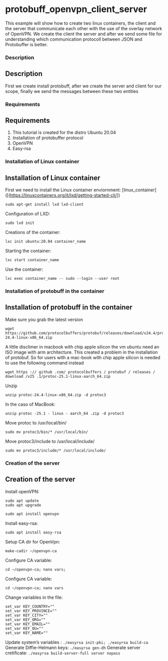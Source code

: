 # protobuff_openvpn_client_server
This example will show how to create two linux containers, the client and the server that communicate each other with the use of the overlay network of OpenVPN. We create the client the server and after we send some file for understanding which communication protocoll between JSON and Protobuffer is better.

### Description
## Description
First we create install protobuff, after we create the server and client for our scope, finally we send the messages between these two entities  

### Requirements
## Requirements
1. This tutorial is created for the distro Ubuntu 20.04
2. Installation of protobuffer protocol
3. OpenVPN
4. Easy-rsa

### Installation of Linux container
## Installation of Linux container

First we need to install the Linux container enviornment: [linux_container]([(https://linuxcontainers.org/it/lxd/getting-started-cli/]) 
```
sudo apt-get install lxd lxd-client
```
Configuration of LXD:
```
sudo lxd init
```
Creations of the container:
```
lxc init ubuntu:20.04 container_name 
```
Starting the container:
```
lxc start container_name 
```
Use the container:
```
lxc exec container_name -- sudo --login --user root
```
### Installation of protobuff in the container
## Installation of protobuff in the container
Make sure you grab the latest version 
```
wget https://github.com/protocolbuffers/protobuf/releases/download/v24.4/protoc-24.4-linux-x86_64.zip
```
A little disclimer in macbook with chip apple silicon the vm ubuntu need an ISO image with arm architecture. This
created a problem in the installation of protobuf. So for users with a mac-book with chip apple silicon is needed to use the following command instead
```
wget https :// github .com/ protocolbuffers / protobuf / releases / download /v25 .1/protoc-25.1-linux-aarch_64.zip
```
Unzip
```
unzip protoc-24.4-linux-x86_64.zip -d protoc3
```
In the caso of MacBook:
```
unzip protoc -25.1 - linux - aarch_64 .zip -d protoc3
```
Move protoc to /usr/local/bin/
```
sudo mv protoc3/bin/* /usr/local/bin/
```
Move protoc3/include to /usr/local/include/
```
sudo mv protoc3/include/* /usr/local/include/
```
### Creation of the server
## Creation of the server
Install openVPN:
```
sudo apt update
sudo apt upgrade

sudo apt install openvpn
```
Install easy-rsa:
```
sudo apt install easy-rsa
```
Setup CA dir for OpenVpn: 
```
make-cadir ~/openvpn-ca
```
Configure CA variable: 
```
cd ~/openvpn-ca; nano vars;
```
Configure CA variable: 
```
cd ~/openvpn-ca; nano vars
```
Change variables in the file:
```
set_var KEY_COUNTRY=""
set_var KEY_PROVINCE=""
set_var KEY_CITY=""
set_var KEY_ORG=""
set_var KEY_EMAIL=""
set_var KEY_OU=""
set_var KEY_NAME=""
```
Update system’s variables : 
```./easyrsa init-pki; ./easyrsa build-ca```
Generate Diffie-Helmann keys: 
```./easyrsa gen-dh```
Generate server cretificate: 
```./easyrsa build-server-full server nopass```
